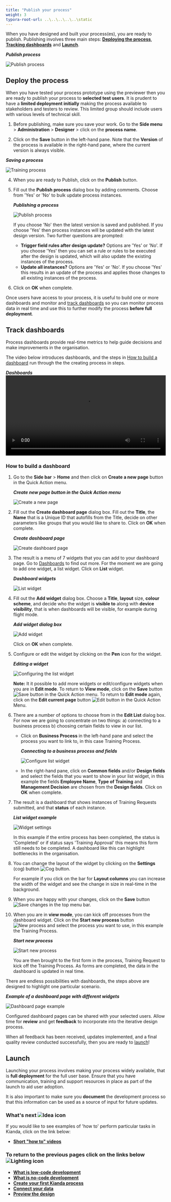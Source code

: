 ```yaml
---
title: "Publish your process"
weight: 3
typora-root-url: ..\..\..\..\..\static
---
```


When you have designed and built your process(es), you are ready to publish. Publishing involves three main steps: [**Deploying the process**](#deploy-the-process), [**Tracking dashboards**](#track-dashboards) and [**Launch**](#launch).

***Publish process***

![Publish process](/images/highlightpublish.png)



## Deploy the process ##

When you have tested your process prototype using the previewer then you are ready to publish your process to **selected test users**. It is prudent to have a **limited deployment initially** making the process available to stakeholders and testers to review. This limited group should include users with various levels of technical skill. 

1. Before publishing, make sure you save your work. Go to the **Side menu** > **Administration** > **Designer** > click on the **process name**.

2. Click on the **Save** button in the left-hand pane. Note that the **Version** of the process is available in the right-hand pane, where the current version is always visible.

***Saving a process***

![Training process](/images/trainingsave.gif)

4. When you are ready to Publish, click on the **Publish** button.

5. Fill out the **Publish process** dialog box by adding comments. Choose from 'Yes' or 'No' to bulk update process instances. 

   ***Publishing a process***

   ![Publish process](/images/publishprocess.png)

   If you choose 'No' then the latest version is saved and published. If you choose 'Yes' then process instances will be updated with the latest design version. Two further questions are prompted:

   - **Trigger field rules after design update?** Options are 'Yes' or 'No'. If you choose 'Yes' then you can set a rule or rules to be executed after the design is updated, which will also update the existing instances of the process.
   - **Update all instances?** Options are 'Yes' or 'No'. If you choose 'Yes' this results in an update of the process and applies those changes to all existing instances of the process.

6. Click on **OK** when complete.

Once users have access to your process, it is useful to build one or more dashboards and monitor and [track dashboards](#track-dashboards) so you can monitor process data in real time and use this to further modify the process **before full deployment**.



## Track dashboards

Process dashboards provide real-time metrics to help guide decisions and make improvements in the organisation. 

The video below introduces dashboards, and the steps in [How to build a dashboard](#how-to-build-a-dashboard) run through the the creating process in steps.

***Dashboards***
<video width="100%" style="width:100%" controls>
    <source src="/videos/dashboards.mp4">
    Your browser does not support the video tag.
    </source>
</video>


### How to build a dashboard ###

1. Go to the **Side bar** > **Home** and then click on **Create a new page** button in the Quick Action menu.

   ***Create new page button in the Quick Action menu***

   ![Create a new page](/images/createnewpage.gif)

2. Fill out the **Create dashboard page** dialog box. Fill out the **Title**, the **Name** that is a Unique ID that autofills from the Title, decide on other parameters like groups that you would like to share to. Click on **OK** when complete.

   ***Create dashboard page*** 

   ![Create dashboard page](/images/createdashboard.gif)

3. The result is a menu of 7 widgets that you can add to your dashboard page. Go to [Dashboards](/docs/getting-started/create-first-process/publish-your-process/dashboards/) to find out more. For the moment we are going to add one widget, a list widget. Click on **List** widget.

   ***Dashboard widgets***

   ![List widget](/images/listwidget.gif)

4. Fill out the **Add widget** dialog box. Choose a **Title**, **layout** size, **colour scheme**, and decide who the widget is **visible to** along with **device visibility**, that is when dashboards will be visible, for example during flight mode.

   ***Add widget dialog box***

   ![Add widget](/images/addwidget.gif)

    Click on **OK** when complete.

5. Configure or edit the widget by clicking on the **Pen** icon for the widget.

   ***Editing a widget***

   ![Configuring the list widget](/images/widget.gif)

   **Note:** It it possible to add more widgets or edit/configure widgets when you are in **Edit mode**. To return to **View mode**, click on the **Save** button ![Save button](/images/savedashboard.png) in the Quick Action menu. 
   To return to **Edit mode** again, click on the **Edit current page** button ![Edit button](/images/edit2.png) in the Quick Action Menu.

6. There are a number of options to choose from in the **Edit List** dialog box. For now we are going to concentrate on two things: a) connecting to a business process b) choosing certain fields to view in our list.

   - Click on **Business Process** in the left-hand pane and select the process you want to link to, in this case Training Process.

     ***Connecting to a business process and fields***

     ![Configure list widget](/images/configurelist2.gif)
   
   - In the right-hand pane, click on **Common fields** and/or **Design fields** and select the fields that you want to show in your list widget, in this example the fields **Employee Name**, **Type of Training** and **Management Decision** are chosen from the **Design fields**. Click on **OK** when complete.

7. The result is a dashboard that shows instances of Training Requests submitted, and that **status** of each instance.

   ***List widget example***

   ![Widget settings](/images/dashboardsettings.png)

   In this example if the entire process has been completed, the status is 'Completed' or if status says 'Training Approval' this means this form still needs to be completed. A dashboard like this can highlight bottlenecks in the organisation. 

8. You can change the layout of the widget by clicking on the **Settings** (cog) button ![Cog button](/images/bluecog.png).

   For example if you click on the bar for **Layout columns** you can increase the width of the widget and see the change in size in real-time in the background.

7. When you are happy with your changes, click on the **Save** button ![Save changes](/images/savepage.png) in the top menu bar.

7. When you are in **view mode**, you can kick off processes from the dashboard widget. Click on the **Start new process** button ![New process](/images/newprocess.png) and select the process you want to use, in this example the Training Process.

   ***Start new process***

   ![Start new process](/images/startnewprocess.png)
   
   You are then brought to the first form in the process, Training Request to kick off the Training Process. As forms are completed, the data in the dashboard is updated in real time.
   

There are endless possibilities with dashboards, the steps above are designed to highlight one particular scenario. 

***Example of a dashboard page with different widgets***

![Dashboard page example](/images/dashboardexamples.png)

Configured dashboard pages can be shared with your selected users. Allow time for **review** and get **feedback** to incorporate into the iterative design process.

When all feedback has been received, updates implemented, and a final quality review conducted successfully, then you are ready to [launch](#launch)!



## Launch ##

Launching your process involves making your process widely available, that is **full deployment** for the full user base. Ensure that you have communication, training and support resources in place as part of the launch to aid user adoption.

It is also important to make sure you **document** the development process so that this information can be used as a source of input for future updates. 



### What's next  ![Idea icon](/images/18.png) ###

If you would like to see examples of 'how to' perform particular tasks in Kianda, click on the link below:

- **[Short "how to" videos](/docs/how-to/)**




### **To return to the previous pages click on the links below**  ![Lighting icon](/images/10.png) 

- [**What is low-code development**](/docs/getting-started/welcome/low-code/)
- [**What is no-code development**](/docs/getting-started/welcome/no-code/)
- **[Create your first Kianda process](/docs/getting-started/create-first-process/)**
- [**Connect your data**](/docs/getting-started/create-first-process/design-and-build/connect-your-data/)
- [**Preview the design**](/docs/getting-started/create-first-process/design-and-build/preview-your-process/)

  